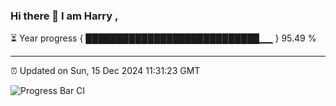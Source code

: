 ### Hi there 👋 I am Harry , 

⏳ Year progress { ████████████████████████████▁▁ } 95.49 %

---

⏰ Updated on Sun, 15 Dec 2024 11:31:23 GMT

![Progress Bar CI](https://github.com/duykhang68/duykhang68/workflows/Progress%20Bar%20CI/badge.svg)
